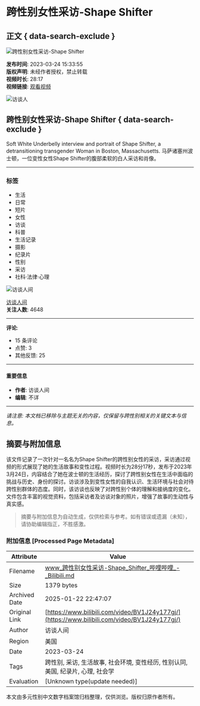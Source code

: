 # 跨性别女性采访-Shape Shifter

## 正文 { data-search-exclude }


![跨性别女性采访-Shape Shifter](https://i1.hdslb.com/bfs/archive/95bdd85c98156c4c94631042f654e98b602f25e8.jpg@100w_100h_1c.webp)

**发布时间**: 2023-03-24 15:33:55  
**版权声明**: 未经作者授权，禁止转载  
**视频时长**: 28:17  
**视频链接**: [观看视频](https://www.bilibili.com)

![访谈人](https://i0.hdslb.com/bfs/face/c5eade70f5b995386cd58d540553774c8c17d41b.jpg@96w.webp)

## 跨性别女性采访-Shape Shifter { data-search-exclude }

Soft White Underbelly interview and portrait of Shape Shifter, a detransitioning transgender Woman in Boston, Massachusetts. 马萨诸塞州波士顿，一位变性女性Shape Shifter的腹部柔软的白人采访和肖像。

---

### 标签
- 生活
- 日常
- 短片
- 女性
- 访谈
- 科普
- 生活记录
- 摄影
- 纪录片
- 性别
- 采访
- 社科·法律·心理

![访谈人间](https://i0.hdslb.com/bfs/face/c5eade70f5b995386cd58d540553774c8c17d41b.jpg@96w_96h_1c_1s_!web-avatar.webp)

[访谈人间](https://space.bilibili.com/88665702)  
**关注人数**: 4648

--- 

**评论**:  
- 15 条评论  
- 点赞: 3  
- 其他反馈: 25 

---

#### 重要信息
- **作者**: 访谈人间
- **编辑**: 不详

--- 

*请注意: 本文档已移除与主题无关的内容，仅保留与跨性别相关的关键文本与信息。*
<!-- tcd_original_link https://www.bilibili.com/video/BV1J24y177gj/ -->


## 摘要与附加信息

<!-- tcd_abstract -->
该文件记录了一次针对一名名为Shape Shifter的跨性别女性的采访，采访通过视频的形式展现了她的生活故事和变性过程。视频时长为28分17秒，发布于2023年3月24日，内容结合了她在波士顿的生活经历，探讨了跨性别女性在生活中面临的挑战与历史、身份的探讨。访谈涉及到变性女性的自我认识、生活环境与社会对待跨性别群体的态度。同时，该访谈也反映了对跨性别个体的理解和接纳度的变化。文件包含丰富的视觉资料，包括采访者及访谈对象的照片，增强了故事的生动性与真实感。
<!-- tcd_abstract_end -->

> 摘要与附加信息为自动生成，仅供检索与参考。如有错误或遗漏（未知），请协助编辑指正，不胜感激。

### 附加信息 [Processed Page Metadata]

| Attribute       | Value                                  |
|-----------------|----------------------------------------|
| Filename        | www_跨性别女性采访-Shape_Shifter_哔哩哔哩_-_Bilibili.md                             |
| Size            | 1379 bytes                           |
| Archived Date   | 2025-01-22 22:47:07                             |
| Original Link   | [https://www.bilibili.com/video/BV1J24y177gj/](https://www.bilibili.com/video/BV1J24y177gj/)                       |
| Author          | 访谈人间                               |
| Region          | 美国                               |
| Date            | 2023-03-24                                 |
| Tags            | 跨性别, 采访, 生活故事, 社会环境, 变性经历, 性别认同, 美国, 纪录片, 心理, 社会学                                 |
| Evaluation            | [Unknown type(update needed)]                                 |
<!-- tcd_table_end -->

本文由多元性别中文数字档案馆归档整理，仅供浏览。版权归原作者所有。
